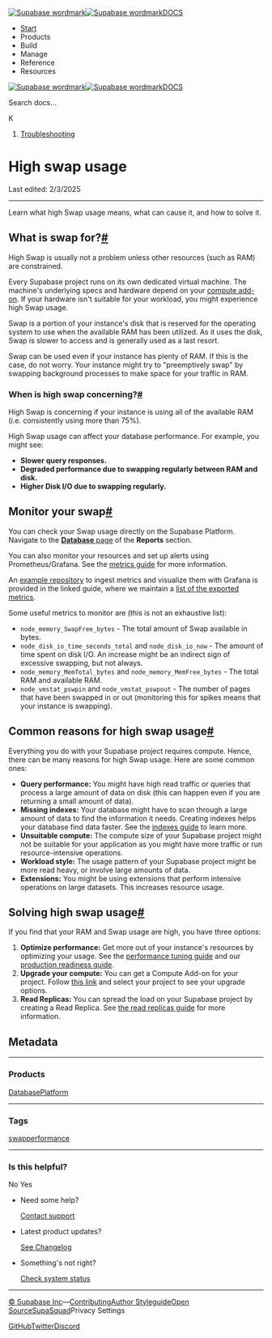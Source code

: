 [![Supabase wordmark](https://supabase.com/docs/_next/image?url=%2Fdocs%2Fsupabase-dark.svg&w=256&q=75&dpl=dpl_5BYG5BkQhU19GEfZfhcgAbeGcRQo)![Supabase wordmark](https://supabase.com/docs/_next/image?url=%2Fdocs%2Fsupabase-light.svg&w=256&q=75&dpl=dpl_5BYG5BkQhU19GEfZfhcgAbeGcRQo)DOCS](https://supabase.com/docs)

-   [Start](https://supabase.com/docs/guides/getting-started)
-   Products
-   Build
-   Manage
-   Reference
-   Resources

[![Supabase wordmark](https://supabase.com/docs/_next/image?url=%2Fdocs%2Fsupabase-dark.svg&w=256&q=75&dpl=dpl_5BYG5BkQhU19GEfZfhcgAbeGcRQo)![Supabase wordmark](https://supabase.com/docs/_next/image?url=%2Fdocs%2Fsupabase-light.svg&w=256&q=75&dpl=dpl_5BYG5BkQhU19GEfZfhcgAbeGcRQo)DOCS](https://supabase.com/docs)

Search docs...

K

1.  [Troubleshooting](https://supabase.com/docs/guides/troubleshooting)

# High swap usage

Last edited: 2/3/2025

* * *

Learn what high Swap usage means, what can cause it, and how to solve it.

## What is swap for?[#](#what-is-swap-for)

High Swap is usually not a problem unless other resources (such as RAM) are constrained.

Every Supabase project runs on its own dedicated virtual machine. The machine's underlying specs and hardware depend on your [compute add-on](https://supabase.com/docs/guides/platform/compute-add-ons). If your hardware isn't suitable for your workload, you might experience high Swap usage.

Swap is a portion of your instance's disk that is reserved for the operating system to use when the available RAM has been utilized. As it uses the disk, Swap is slower to access and is generally used as a last resort.

Swap can be used even if your instance has plenty of RAM. If this is the case, do not worry. Your instance might try to "preemptively swap" by swapping background processes to make space for your traffic in RAM.

### When is high swap concerning?[#](#when-is-high-swap-concerning)

High Swap is concerning if your instance is using all of the available RAM (i.e. consistently using more than 75%).

High Swap usage can affect your database performance. For example, you might see:

-   **Slower query responses.**
-   **Degraded performance due to swapping regularly between RAM and disk.**
-   **Higher Disk I/O due to swapping regularly.**

## Monitor your swap[#](#monitor-your-swap)

You can check your Swap usage directly on the Supabase Platform. Navigate to the [**Database** page](https://supabase.com/dashboard/project/_/reports/database) of the **Reports** section.

You can also monitor your resources and set up alerts using Prometheus/Grafana. See the [metrics guide](https://supabase.com/docs/guides/platform/metrics) for more information.

An [example repository](https://github.com/supabase/supabase-grafana) to ingest metrics and visualize them with Grafana is provided in the linked guide, where we maintain a [list of the exported metrics](https://github.com/supabase/supabase-grafana/blob/main/docs/metrics.md).

Some useful metrics to monitor are (this is not an exhaustive list):

-   `node_memory_SwapFree_bytes` - The total amount of Swap available in bytes.
-   `node_disk_io_time_seconds_total` and `node_disk_io_now` - The amount of time spent on disk I/O. An increase might be an indirect sign of excessive swapping, but not always.
-   `node_memory_MemTotal_bytes` and `node_memory_MemFree_bytes` - The total RAM and available RAM.
-   `node_vmstat_pswpin` and `node_vmstat_pswpout` - The number of pages that have been swapped in or out (monitoring this for spikes means that your instance is swapping).

## Common reasons for high swap usage[#](#common-reasons-for-high-swap-usage)

Everything you do with your Supabase project requires compute. Hence, there can be many reasons for high Swap usage. Here are some common ones:

-   **Query performance:** You might have high read traffic or queries that process a large amount of data on disk (this can happen even if you are returning a small amount of data).
-   **Missing indexes:** Your database might have to scan through a large amount of data to find the information it needs. Creating indexes helps your database find data faster. See the [indexes guide](https://supabase.com/docs/guides/database/postgres/indexes) to learn more.
-   **Unsuitable compute:** The compute size of your Supabase project might not be suitable for your application as you might have more traffic or run resource-intensive operations.
-   **Workload style:** The usage pattern of your Supabase project might be more read heavy, or involve large amounts of data.
-   **Extensions:** You might be using extensions that perform intensive operations on large datasets. This increases resource usage.

## Solving high swap usage[#](#solving-high-swap-usage)

If you find that your RAM and Swap usage are high, you have three options:

1.  **Optimize performance:** Get more out of your instance's resources by optimizing your usage. See the [performance tuning guide](https://supabase.com/docs/guides/platform/performance#examining-query-performance) and our [production readiness guide](https://supabase.com/docs/guides/platform/going-into-prod#performance).
2.  **Upgrade your compute:** You can get a Compute Add-on for your project. Follow [this link](https://supabase.com/dashboard/project/_/settings/compute-and-disk) and select your project to see your upgrade options.
3.  **Read Replicas:** You can spread the load on your Supabase project by creating a Read Replica. See [the read replicas guide](https://supabase.com/docs/guides/platform/read-replicas) for more information.

## Metadata

* * *

### Products

[Database](https://supabase.com/docs/guides/troubleshooting?products=database)[Platform](https://supabase.com/docs/guides/troubleshooting?products=platform)

* * *

### Tags

[swap](https://supabase.com/docs/guides/troubleshooting?tags=swap)[performance](https://supabase.com/docs/guides/troubleshooting?tags=performance)

* * *

### Is this helpful?

No Yes

-   Need some help?
    
    [Contact support](https://supabase.com/support)
-   Latest product updates?
    
    [See Changelog](https://supabase.com/changelog)
-   Something's not right?
    
    [Check system status](https://status.supabase.com/)

* * *

[© Supabase Inc](https://supabase.com/)—[Contributing](https://github.com/supabase/supabase/blob/master/apps/docs/DEVELOPERS.md)[Author Styleguide](https://github.com/supabase/supabase/blob/master/apps/docs/CONTRIBUTING.md)[Open Source](https://supabase.com/open-source)[SupaSquad](https://supabase.com/supasquad)Privacy Settings

[GitHub](https://github.com/supabase/supabase)[Twitter](https://twitter.com/supabase)[Discord](https://discord.supabase.com/)